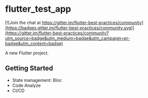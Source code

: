 # flutter_test_app

[![Join the chat at https://gitter.im/flutter-best-practices/community](https://badges.gitter.im/flutter-best-practices/community.svg)](https://gitter.im/flutter-best-practices/community?utm_source=badge&utm_medium=badge&utm_campaign=pr-badge&utm_content=badge)

A new Flutter project.

## Getting Started
- State management: Bloc 
- Code Analyze
- CI/CD
